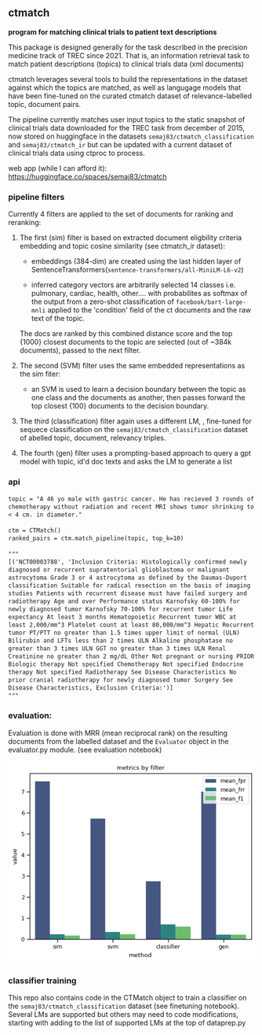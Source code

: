 ## ctmatch


**program for matching clinical trials to patient text descriptions**

This package is designed generally for the task described in the precision medicine track of TREC since 2021.
That is, an information retrieval task to match patient descriptions (topics) to clinical trials data (xml documents)

ctmatch leverages several tools to build the representations in the dataset against which the topics are matched,
as well as langugage models that have been fine-tuned on the curated ctmatch dataset of relevance-labelled topic, document 
pairs. 

The pipeline currently matches user input topics to the static snapshot of clinical trials data downloaded for the TREC task from december of 2015, now stored on huggingface in the datasets `semaj83/ctmatch_classification` and `semaj83/ctmatch_ir` but can be updated with a current dataset of clinical trials data using ctproc to process.

web app (while I can afford it): https://huggingface.co/spaces/semaj83/ctmatch

### pipeline filters

Currently 4 filters are applied to the set of documents for ranking and reranking:

1. The first (sim) filter is based on extracted document eligbility criteria embedding and topic cosine similarity (see ctmatch_ir dataset):
   
   - embeddings (384-dim) are created using the last hidden layer of SentenceTransformers(`sentence-transformers/all-MiniLM-L6-v2`)
   
   - inferred category vectors are arbitrarily selected 14 classes i.e. pulmonary, cardiac, health, other.... with 
   probabilites as softmax of the output from a zero-shot classification of `facebook/bart-large-mnli` applied to the 
   'condition' field of the ct documents and the raw text of the topic.

   The docs are ranked by this combined distance score and the top {1000} closest documents to the topic are selected (out of ~384k documents), passed to the next filter.


2. The second (SVM) filter uses the same embedded representations as the sim fiter:
   - an SVM is used to learn a decision boundary between the topic as one class and the documents as another, then passes forward the top closest {100} documents to the decision boundary.


3. The third (classification) filter again uses a different LM, , fine-tuned for sequece classification on the `semaj83/ctmatch_classification` dataset of abelled topic, document, relevancy triples.


4. The fourth (gen) filter uses a prompting-based approach to query a gpt model with topic, id'd doc texts and asks the LM to generate a list 



### api

```
topic = "A 46 yo male with gastric cancer. He has recieved 3 rounds of chemotherapy without radiation and recent MRI shows tumor shrinking to < 4 cm. in diameter."

ctm = CTMatch()
ranked_pairs = ctm.match_pipeline(topic, top_k=10)

"""
[('NCT00003788', 'Inclusion Criteria: Histologically confirmed newly diagnosed or recurrent supratentorial glioblastoma or malignant astrocytoma Grade 3 or 4 astrocytoma as defined by the Daumas-Duport classification Suitable for radical resection on the basis of imaging studies Patients with recurrent disease must have failed surgery and radiotherapy Age and over Performance status Karnofsky 60-100% for newly diagnosed tumor Karnofsky 70-100% for recurrent tumor Life expectancy At least 3 months Hematopoietic Recurrent tumor WBC at least 2,000/mm^3 Platelet count at least 80,000/mm^3 Hepatic Recurrent tumor PT/PTT no greater than 1.5 times upper limit of normal (ULN) Bilirubin and LFTs less than 2 times ULN Alkaline phosphatase no greater than 3 times ULN GGT no greater than 3 times ULN Renal Creatinine no greater than 2 mg/dL Other Not pregnant or nursing PRIOR Biologic therapy Not specified Chemotherapy Not specified Endocrine therapy Not specified Radiotherapy See Disease Characteristics No prior cranial radiotherapy for newly diagnosed tumor Surgery See Disease Characteristics, Exclusion Criteria:')]
"""

```

### evaluation:

Evaluation is done with MRR (mean reciprocal rank) on the resulting documents from the labelled dataset and the `Evaluator` object in the evaluator.py module. (see evaluation notebook)

![Screenshot](ctmatch_results.png)


### classifier training

This repo also contains code in the CTMatch object to train a classifier on the `semaj83/ctmatch_classification` dataset (see finetuning notebook).
Several LMs are supported but others may need to code modifications, starting with adding to the list of supported LMs at the top of dataprep.py

